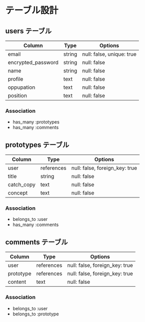 # テーブル設計

## users テーブル

| Column             | Type    | Options                   |
| ------------------ | ------  | ------------------------- |
| email              | string  | null: false, unique: true |
| encrypted_password | string  | null: false               |
| name               | string  | null: false               |
| profile            | text    | null: false               |
| oppupation         | text    | null: false               |
| position           | text    | null: false               |


### Association
- has_many :prototypes
- has_many :comments


## prototypes テーブル

| Column             | Type       | Options                        |
| ------------------ | ---------- | ------------------------------ |
| user               | references | null: false, foreign_key: true |
| title              | string     | null: false                    |
| catch_copy         | text       | null: false                    |
| concept            | text       | null: false                    |

### Association
- belongs_to :user
- has_many :comments


## comments テーブル

| Column             | Type       | Options                        |
| ------------------ | ---------- | ------------------------------ |
| user               | references | null: false, foreign_key: true |
| prototype          | references | null: false, foreign_key: true |
| content            | text       | null: false                    |

### Association
- belongs_to :user
- belongs_to :prototype
